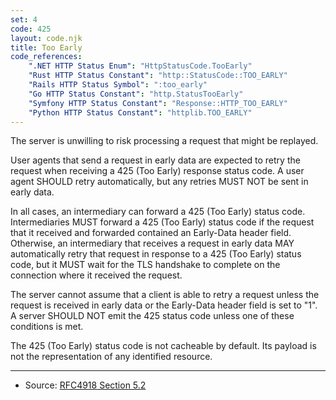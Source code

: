 ```yaml
---
set: 4
code: 425
layout: code.njk
title: Too Early
code_references:
    ".NET HTTP Status Enum": "HttpStatusCode.TooEarly"
    "Rust HTTP Status Constant": "http::StatusCode::TOO_EARLY"
    "Rails HTTP Status Symbol": ":too_early"
    "Go HTTP Status Constant": "http.StatusTooEarly"
    "Symfony HTTP Status Constant": "Response::HTTP_TOO_EARLY"
    "Python HTTP Status Constant": "httplib.TOO_EARLY"
---
```

The server is unwilling to risk processing a request that might be replayed.

User agents that send a request in early data are expected to retry the request when receiving a 425 (Too Early) response status code. A user agent SHOULD retry automatically, but any retries MUST NOT be sent in early data.

In all cases, an intermediary can forward a 425 (Too Early) status code. Intermediaries MUST forward a 425 (Too Early) status code if the request that it received and forwarded contained an Early-Data header field.  Otherwise, an intermediary that receives a request in early data MAY automatically retry that request in response to a 425 (Too Early) status code, but it MUST wait for the TLS handshake to complete on the connection where it received the request.

The server cannot assume that a client is able to retry a request unless the request is received in early data or the Early-Data header field is set to "1".  A server SHOULD NOT emit the 425 status code unless one of these conditions is met.

The 425 (Too Early) status code is not cacheable by default. Its payload is not the representation of any identified resource.

---

* Source: [RFC4918 Section 5.2][1]

[1]: <https://tools.ietf.org/html/rfc4918#section-5.2>
